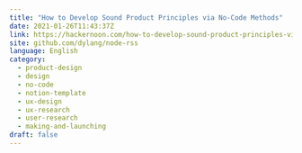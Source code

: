 ```yaml
---
title: "How to Develop Sound Product Principles via No-Code Methods"
date: 2021-01-26T11:43:37Z
link: https://hackernoon.com/how-to-develop-sound-product-principles-via-no-code-methods-u12x31g3?source=rss&utm_medium=RSS&utm_source=news.12bit.vn
site: github.com/dylang/node-rss
language: English
category:
  - product-design
  - design
  - no-code
  - notion-template
  - ux-design
  - ux-research
  - user-research
  - making-and-launching
draft: false
---
```

